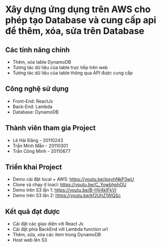 # Xây dựng ứng dụng trên AWS cho phép tạo Database và cung cấp api để thêm, xóa, sửa trên Database

## Các tính năng chính
- Thêm, xóa table DynamoDB
- Tương tác dữ liệu của table trực tiếp trên web
- Tương tác dữ liệu của table thông qua API được cung cấp

## Công nghệ sử dụng
- Front-End: ReactJs <br>
- Back-End: Lambda <br>
- Database: DynamoDB <br>

## Thành viên tham gia Project
- Lê Hải Đăng - 20110243 <br>
- Trần Minh Mẫn - 20110301 <br>
- Trần Công Minh - 20110677 <br>

## Triển khai Project
- Demo cài đặt local + AWS: https://youtu.be/jpsyhNkP3wU
- Clone và chạy ở loacl: https://youtu.be/C_YowbhphOU
- Demo trên S3 lần 1: https://youtu.be/B-HV4kIFkVI
- Demo trên S3 lần 2: https://youtu.be/kf2UhZ1WQSc

## Kết quả đạt được
- Cài đặt các giao diện với React Js
- Cài đặt phía BackEnd với Lambda function url
- Thêm, sửa, xóa các item trong DynamoDB
- Host web lên S3

 
